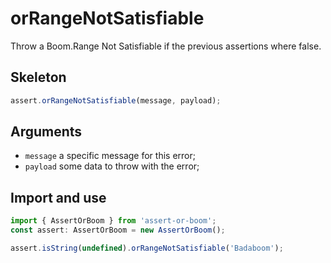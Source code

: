 # orRangeNotSatisfiable

Throw a Boom.Range Not Satisfiable if the previous assertions where false.

## Skeleton

```ts
assert.orRangeNotSatisfiable(message, payload);
```

## Arguments

- `message` a specific message for this error;
- `payload` some data to throw with the error;

## Import and use

```ts
import { AssertOrBoom } from 'assert-or-boom';
const assert: AssertOrBoom = new AssertOrBoom();

assert.isString(undefined).orRangeNotSatisfiable('Badaboom');
```
